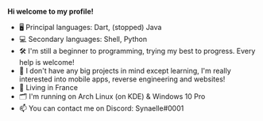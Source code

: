 **Hi welcome to my profile!**
- 🖥️ Principal languages: Dart, (stopped) Java
- 💻 Secondary languages: Shell, Python
- 🛠️ I'm still a beginner to programming, trying my best to progress. Every help is welcome!
- 💭 I don't have any big projects in mind except learning, I'm really interested into mobile apps, reverse engineering and websites!
- 🧭 Living in France
- 🗂️ I'm running on Arch Linux (on KDE) & Windows 10 Pro
- 📫 You can contact me on Discord: Synaelle#0001
